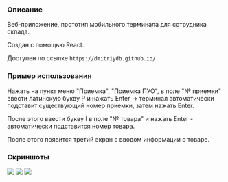 ### Описание

Веб-приложение, прототип мобильного терминала для сотрудника склада. 

Создан с помощью React.

Доступен по ссылке ```https://dmitriydb.github.io/```

### Пример использования 

Нажать на пункт меню "Приемка", "Приемка ПУО", в поле "№ приемки" ввести латинскую букву P и нажать Enter -> терминал автоматически подставит существующий номер приемки, затем нажать Enter.

После этого ввести букву I в поле "№ товара" и нажать Enter - автоматически подставится номер товара.

После этого появится третий экран с вводом информации о товаре.

### Скриншоты

![](https://i.ibb.co/tw0s1nZ/1.png)
![](https://i.ibb.co/Tkvqw9G/2.png)
![](https://i.ibb.co/4RvRHsZ/3.png)
